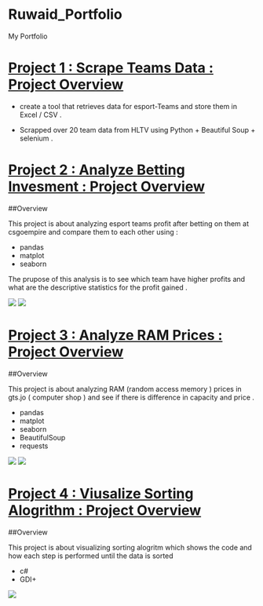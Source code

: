 # Ruwaid_Portfolio
My  Portfolio 


# [Project 1 : Scrape Teams Data : Project Overview](https://github.com/RuwaidRul3s/HLTV_Scrapper)

* create a tool that retrieves data for esport-Teams  and store them in Excel / CSV .

* Scrapped over 20 team data from HLTV using Python  +  Beautiful Soup  + selenium . 



# [Project 2 : Analyze Betting Invesment : Project Overview](https://github.com/RuwaidRul3s/Betting_Invesment)

##Overview 

This project is about analyzing  esport teams  profit after betting on them at csgoempire and compare them to each other using : 

* pandas
* matplot
* seaborn

The prupose of this analysis is to see which team have higher profits and what are the descriptive statistics for the profit gained .

![](https://github.com/RuwaidRul3s/Ruwaid_Portfolio/blob/main/images/plot1.png)
![](https://github.com/RuwaidRul3s/Ruwaid_Portfolio/blob/main/images/plot2.png)



# [Project 3 : Analyze RAM Prices  : Project Overview](https://github.com/RuwaidRul3s/RAM-Analyzer)

##Overview 

This project is about analyzing RAM (random access memory ) prices in gts.jo ( computer shop ) and see if there is difference in capacity and price .

* pandas
* matplot
* seaborn
* BeautifulSoup
* requests


![](https://github.com/RuwaidRul3s/Ruwaid_Portfolio/blob/main/images/plot3.png)
![](https://github.com/RuwaidRul3s/Ruwaid_Portfolio/blob/main/images/plot4.png)




# [Project 4 : Viusalize Sorting Alogrithm : Project Overview](https://github.com/RuwaidRul3s/Algorithm_Visualization)

##Overview 

This project is about visualizing sorting alogritm which shows the code and how each step is performed until the data is sorted 

* c#
* GDI+

![](https://github.com/RuwaidRul3s/Ruwaid_Portfolio/blob/main/images/sort.png)




